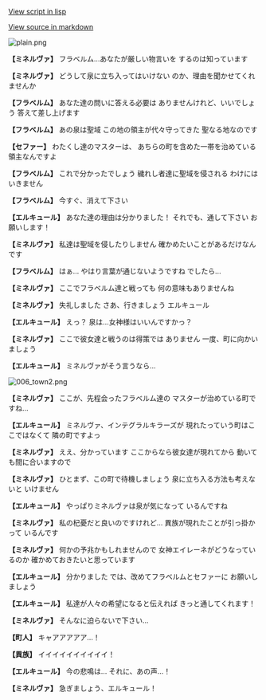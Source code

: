 [View script in lisp](../scripts/210121031.txt)

[View source in markdown](210121031.md)

![plain.png](../images/backgrounds/plain.png)

**【ミネルヴァ】**
フラベルム…あなたが厳しい物言いを
するのは知っています

**【ミネルヴァ】**
どうして泉に立ち入ってはいけない
のか、理由を聞かせてくれませんか

**【フラベルム】**
あなた達の問いに答える必要は
ありませんけれど、いいでしょう
答えて差し上げます

**【フラベルム】**
あの泉は聖域
この地の領主が代々守ってきた
聖なる地なのです

**【セファー】**
わたくし達のマスターは、
あちらの町を含めた一帯を治めている
領主なんですよ

**【フラベルム】**
これで分かったでしょう
穢れし者達に聖域を侵される
わけにはいきません

**【フラベルム】**
今すぐ、消えて下さい

**【エルキュール】**
あなた達の理由は分かりました！
それでも、通して下さい
お願いします！

**【ミネルヴァ】**
私達は聖域を侵したりしません
確かめたいことがあるだけなんです

**【フラベルム】**
はぁ…
やはり言葉が通じないようですね
でしたら…

**【ミネルヴァ】**
ここでフラベルム達と戦っても
何の意味もありませんね

**【ミネルヴァ】**
失礼しました
さあ、行きましょう
エルキュール

**【エルキュール】**
えっ？
泉は…女神様はいいんですかっ？

**【ミネルヴァ】**
ここで彼女達と戦うのは得策では
ありません
一度、町に向かいましょう

**【エルキュール】**
ミネルヴァがそう言うなら…

![006_town2.png](../images/backgrounds/006_town2.png)

**【ミネルヴァ】**
ここが、先程会ったフラベルム達の
マスターが治めている町ですね…

**【エルキュール】**
ミネルヴァ、インテグラルキラーズが
現れたっていう町はここではなくて
隣の町ですよっ

**【ミネルヴァ】**
ええ、分かっています
ここからなら彼女達が現れてから
動いても間に合いますので

**【ミネルヴァ】**
ひとまず、この町で待機しましょう
泉に立ち入る方法も考えないと
いけません

**【エルキュール】**
やっぱりミネルヴァは泉が気になって
いるんですね

**【ミネルヴァ】**
私の杞憂だと良いのですけれど…
異族が現れたことが引っ掛かって
いるんです

**【ミネルヴァ】**
何かの予兆かもしれませんので
女神エイレーネがどうなっているのか
確かめておきたいと思っています

**【エルキュール】**
分かりました
では、改めてフラベルムとセファーに
お願いしましょう

**【エルキュール】**
私達が人々の希望になると伝えれば
きっと通してくれます！

**【ミネルヴァ】**
そんなに迫らないで下さい…

**【町人】**
キャアアアアア…！

**【異族】**
イイイイイイイイイイ！

**【エルキュール】**
今の悲鳴は…
それに、あの声…！

**【ミネルヴァ】**
急ぎましょう、エルキュール！